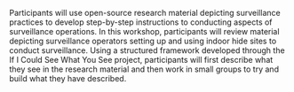 Participants will use open-source research material depicting surveillance practices to develop step-by-step instructions to conducting aspects of surveillance operations. In this workshop, participants will review material depicting surveillance operators setting up and using indoor hide sites to conduct surveillance. Using a structured framework developed through the If I Could See What You See project, participants will first describe what they see in the research material and then work in small groups to try and build what they have described.
